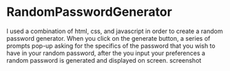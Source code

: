 # RandomPasswordGenerator
I used a combination of html, css, and javascript in order to create a random password generator. When you click on the generate button, a series of prompts pop-up asking for the specifics of the password that you wish to have in your random password, after the you input your preferences a random password is generated and displayed on screen. <link>
screenshot
